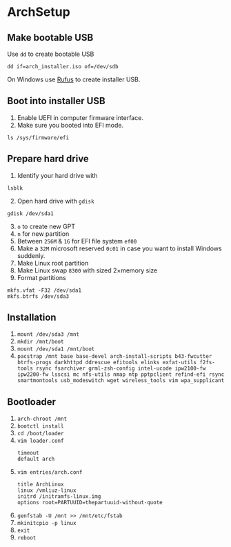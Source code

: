 # ArchSetup

## Make bootable USB

Use `dd` to create bootable USB

```
dd if=arch_installer.iso of=/dev/sdb 
```
On Windows use [Rufus](https://rufus.akeo.ie) to create installer USB.

## Boot into installer USB

1. Enable UEFI in computer firmware interface.
2. Make sure you booted into EFI mode.
```
ls /sys/firmware/efi
```

## Prepare hard drive

1. Identify your hard drive with
```
lsblk
```
2. Open hard drive with `gdisk`
```
gdisk /dev/sda1
```
3. `o` to create new GPT
4. `n` for new partition
5. Between `256M` & `1G` for EFI file system `ef00`
6. Make a `32M` microsoft reserved `0c01` in case you want to install Windows suddenly.
7. Make Linux root partition
8. Make Linux swap `8300` with sized 2×memory size
9. Format partitions
```
mkfs.vfat -F32 /dev/sda1
mkfs.btrfs /dev/sda3
```

## Installation

1. `mount /dev/sda3 /mnt`
2. `mkdir /mnt/boot`
3. `mount /dev/sda1 /mnt/boot`
4. `pacstrap /mnt base base-devel arch-install-scripts b43-fwcutter btrfs-progs darkhttpd ddrescue efitools elinks exfat-utils f2fs-tools rsync fsarchiver grml-zsh-config intel-ucode ipw2100-fw ipw2200-fw lsscsi mc nfs-utils nmap ntp pptpclient refind-efi rsync smartmontools usb_modeswitch wget wireless_tools vim wpa_supplicant`

## Bootloader

1. `arch-chroot /mnt`
1. `bootctl install`
1. `cd /boot/loader`
1. `vim loader.conf`
    ```
    timeout 
    default arch
    ```
1. `vim entries/arch.conf`
    ```
    title ArchLinux
    linux /vmliuz-linux
    initrd /initramfs-linux.img
    options root=PARTUUID=thepartuuid-without-quote
    ```
1. `genfstab -U /mnt >> /mnt/etc/fstab`
1. `mkinitcpio -p linux`
1. `exit`
1. `reboot`
